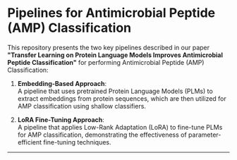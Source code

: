 # **Pipelines for Antimicrobial Peptide (AMP) Classification**

This repository presents the two key pipelines described in our paper **"Transfer Learning on Protein Language Models Improves
Antimicrobial Peptide Classification"** for performing Antimicrobial Peptide (AMP) Classification:

1. **Embedding-Based Approach**:  
   A pipeline that uses pretrained Protein Language Models (PLMs) to extract embeddings from protein sequences, which are then utilized for AMP classification using shallow classifiers.

2. **LoRA Fine-Tuning Approach**:  
   A pipeline that applies Low-Rank Adaptation (LoRA) to fine-tune PLMs for AMP classification, demonstrating the effectiveness of parameter-efficient fine-tuning techniques.

---
